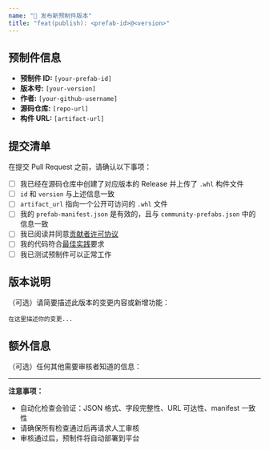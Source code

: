 ```yaml
---
name: "🚀 发布新预制件版本"
title: "feat(publish): <prefab-id>@<version>"
---
```


## 预制件信息

- **预制件 ID:** `[your-prefab-id]`
- **版本号:** `[your-version]`
- **作者:** `[your-github-username]`
- **源码仓库:** `[repo-url]`
- **构件 URL:** `[artifact-url]`

## 提交清单

在提交 Pull Request 之前，请确认以下事项：

- [ ] 我已经在源码仓库中创建了对应版本的 Release 并上传了 `.whl` 构件文件
- [ ] `id` 和 `version` 与上述信息一致
- [ ] `artifact_url` 指向一个公开可访问的 `.whl` 文件
- [ ] 我的 `prefab-manifest.json` 是有效的，且与 `community-prefabs.json` 中的信息一致
- [ ] 我已阅读并同意[贡献者许可协议](CONTRIBUTING.md)
- [ ] 我的代码符合[最佳实践](CONTRIBUTING.md#最佳实践)要求
- [ ] 我已测试预制件可以正常工作

## 版本说明

（可选）请简要描述此版本的变更内容或新增功能：

```
在这里描述你的变更...
```

## 额外信息

（可选）任何其他需要审核者知道的信息：

---

**注意事项：**
- 自动化检查会验证：JSON 格式、字段完整性、URL 可达性、manifest 一致性
- 请确保所有检查通过后再请求人工审核
- 审核通过后，预制件将自动部署到平台

